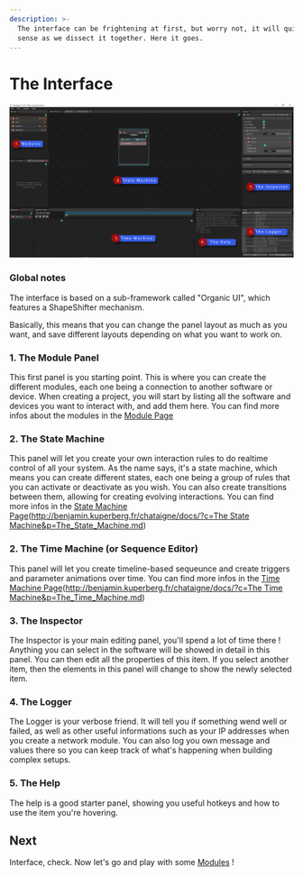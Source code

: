 ```yaml
---
description: >-
  The interface can be frightening at first, but worry not, it will quickly make
  sense as we dissect it together. Here it goes.
---
```


# The Interface

![](../.gitbook/assets/interface_notes.png)

### Global notes

The interface is based on a sub-framework called "Organic UI", which features a ShapeShifter mechanism.

Basically, this means that you can change the panel layout as much as you want, and save different layouts depending on what you want to work on.

### 1. The Module Panel

This first panel is you starting point. This is where you can create the different modules, each one being a connection to another software or device. When creating a project, you will start by listing all the software and devices you want to interact with, and add them here. You can find more infos about the modules in the [Module Page](http://benjamin.kuperberg.fr/chataigne/docs/?c=Getting%20Started&p=The_Modules.md)

### 2. The State Machine

This panel will let you create your own interaction rules to do realtime control of all your system. As the name says, it's a state machine, which means you can create different states, each one being a group of rules that you can activate or deactivate as you wish. You can also create transitions between them, allowing for creating evolving interactions. You can find more infos in the [State Machine Page]()\([http://benjamin.kuperberg.fr/chataigne/docs/?c=The State Machine&p=The\_State\_Machine.md](http://benjamin.kuperberg.fr/chataigne/docs/?c=The%20State%20Machine&p=The_State_Machine.md)\)

### 2. The Time Machine \(or Sequence Editor\)

This panel will let you create timeline-based sequeunce and create triggers and parameter animations over time. You can find more infos in the [Time Machine Page]()\([http://benjamin.kuperberg.fr/chataigne/docs/?c=The Time Machine&p=The\_Time\_Machine.md](http://benjamin.kuperberg.fr/chataigne/docs/?c=The%20Time%20Machine&p=The_Time_Machine.md)\)

### 3. The Inspector

The Inspector is your main editing panel, you'll spend a lot of time there ! Anything you can select in the software will be showed in detail in this panel. You can then edit all the properties of this item. If you select another item, then the elements in this panel will change to show the newly selected item.

### 4. The Logger

The Logger is your verbose friend. It will tell you if something wend well or failed, as well as other useful informations such as your IP addresses when you create a network module. You can also log you own message and values there so you can keep track of what's happening when building complex setups.

### 5. The Help

The help is a good starter panel, showing you useful hotkeys and how to use the item you're hovering.

## Next

Interface, check. Now let's go and play with some [Modules](http://benjamin.kuperberg.fr/chataigne/docs/?c=Getting%20Started&p=The_Modules.md) !

